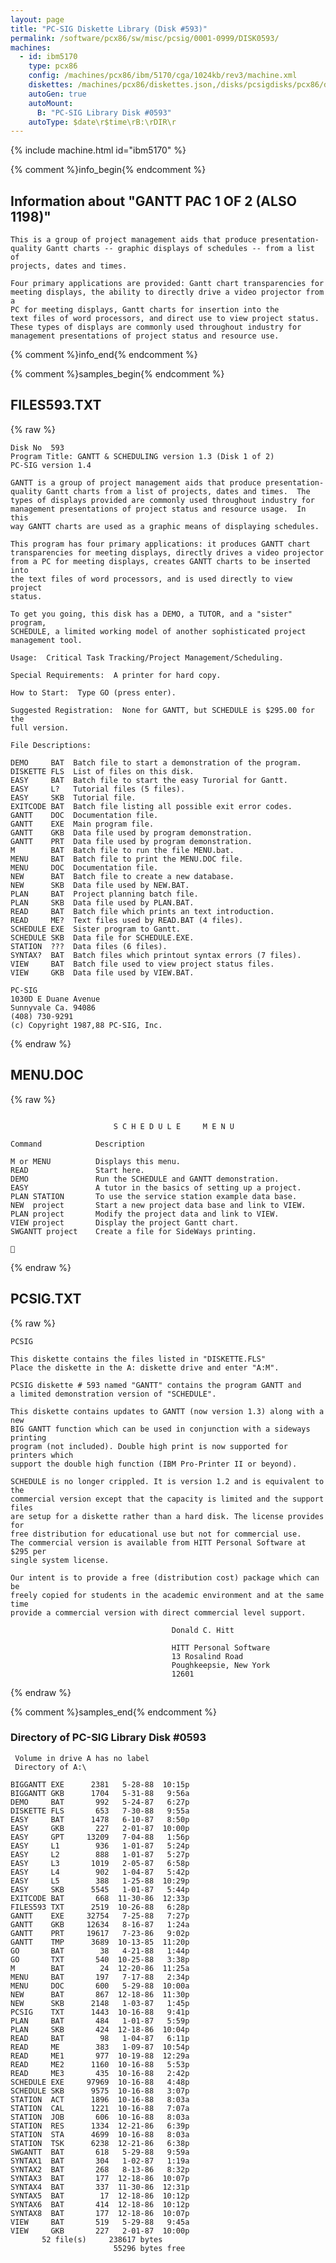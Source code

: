 ```yaml
---
layout: page
title: "PC-SIG Diskette Library (Disk #593)"
permalink: /software/pcx86/sw/misc/pcsig/0001-0999/DISK0593/
machines:
  - id: ibm5170
    type: pcx86
    config: /machines/pcx86/ibm/5170/cga/1024kb/rev3/machine.xml
    diskettes: /machines/pcx86/diskettes.json,/disks/pcsigdisks/pcx86/diskettes.json
    autoGen: true
    autoMount:
      B: "PC-SIG Library Disk #0593"
    autoType: $date\r$time\rB:\rDIR\r
---
```


{% include machine.html id="ibm5170" %}

{% comment %}info_begin{% endcomment %}

## Information about "GANTT PAC 1 OF 2 (ALSO 1198)"

    This is a group of project management aids that produce presentation-
    quality Gantt charts -- graphic displays of schedules -- from a list of
    projects, dates and times.
    
    Four primary applications are provided: Gantt chart transparencies for
    meeting displays, the ability to directly drive a video projector from a
    PC for meeting displays, Gantt charts for insertion into the
    text files of word processors, and direct use to view project status.
    These types of displays are commonly used throughout industry for
    management presentations of project status and resource use.
{% comment %}info_end{% endcomment %}

{% comment %}samples_begin{% endcomment %}

## FILES593.TXT

{% raw %}
```
Disk No  593
Program Title: GANTT & SCHEDULING version 1.3 (Disk 1 of 2)
PC-SIG version 1.4

GANTT is a group of project management aids that produce presentation-
quality Gantt charts from a list of projects, dates and times.  The 
types of displays provided are commonly used throughout industry for 
management presentations of project status and resource usage.  In this 
way GANTT charts are used as a graphic means of displaying schedules. 

This program has four primary applications: it produces GANTT chart
transparencies for meeting displays, directly drives a video projector
from a PC for meeting displays, creates GANTT charts to be inserted into
the text files of word processors, and is used directly to view project
status.

To get you going, this disk has a DEMO, a TUTOR, and a "sister" program,
SCHEDULE, a limited working model of another sophisticated project
management tool.

Usage:  Critical Task Tracking/Project Management/Scheduling.

Special Requirements:  A printer for hard copy.

How to Start:  Type GO (press enter).

Suggested Registration:  None for GANTT, but SCHEDULE is $295.00 for the
full version.

File Descriptions:

DEMO     BAT  Batch file to start a demonstration of the program.
DISKETTE FLS  List of files on this disk.
EASY     BAT  Batch file to start the easy Turorial for Gantt.
EASY     L?   Tutorial files (5 files).
EASY     SKB  Tutorial file.
EXITCODE BAT  Batch file listing all possible exit error codes.
GANTT    DOC  Documentation file.
GANTT    EXE  Main program file.
GANTT    GKB  Data file used by program demonstration.
GANTT    PRT  Data file used by program demonstration.
M        BAT  Batch file to run the file MENU.bat.
MENU     BAT  Batch file to print the MENU.DOC file.
MENU     DOC  Documentation file.
NEW      BAT  Batch file to create a new database.
NEW      SKB  Data file used by NEW.BAT.
PLAN     BAT  Project planning batch file.
PLAN     SKB  Data file used by PLAN.BAT.
READ     BAT  Batch file which prints an text introduction.
READ     ME?  Text files used by READ.BAT (4 files).
SCHEDULE EXE  Sister program to Gantt.
SCHEDULE SKB  Data file for SCHEDULE.EXE.
STATION  ???  Data files (6 files).
SYNTAX?  BAT  Batch files which printout syntax errors (7 files).
VIEW     BAT  Batch file used to view project status files.
VIEW     GKB  Data file used by VIEW.BAT.

PC-SIG
1030D E Duane Avenue
Sunnyvale Ca. 94086
(408) 730-9291
(c) Copyright 1987,88 PC-SIG, Inc.

```
{% endraw %}

## MENU.DOC

{% raw %}
```

                       S C H E D U L E     M E N U

Command            Description

M or MENU          Displays this menu.
READ               Start here.
DEMO               Run the SCHEDULE and GANTT demonstration.
EASY               A tutor in the basics of setting up a project.
PLAN STATION       To use the service station example data base.
NEW  project       Start a new project data base and link to VIEW.
PLAN project       Modify the project data and link to VIEW.
VIEW project       Display the project Gantt chart.
SWGANTT project    Create a file for SideWays printing.


```
{% endraw %}

## PCSIG.TXT

{% raw %}
```
PCSIG

This diskette contains the files listed in "DISKETTE.FLS"
Place the diskette in the A: diskette drive and enter "A:M".

PCSIG diskette # 593 named "GANTT" contains the program GANTT and
a limited demonstration version of "SCHEDULE".

This diskette contains updates to GANTT (now version 1.3) along with a new
BIG GANTT function which can be used in conjunction with a sideways printing
program (not included). Double high print is now supported for printers which
support the double high function (IBM Pro-Printer II or beyond).

SCHEDULE is no longer crippled. It is version 1.2 and is equivalent to the
commercial version except that the capacity is limited and the support files
are setup for a diskette rather than a hard disk. The license provides for
free distribution for educational use but not for commercial use.
The commercial version is available from HITT Personal Software at $295 per
single system license.

Our intent is to provide a free (distribution cost) package which can be
freely copied for students in the academic environment and at the same time
provide a commercial version with direct commercial level support.

                                    Donald C. Hitt

                                    HITT Personal Software
                                    13 Rosalind Road
                                    Poughkeepsie, New York
                                    12601
```
{% endraw %}

{% comment %}samples_end{% endcomment %}

### Directory of PC-SIG Library Disk #0593

     Volume in drive A has no label
     Directory of A:\

    BIGGANTT EXE      2381   5-28-88  10:15p
    BIGGANTT GKB      1704   5-31-88   9:56a
    DEMO     BAT       992   5-24-87   6:27p
    DISKETTE FLS       653   7-30-88   9:55a
    EASY     BAT      1478   6-10-87   8:50p
    EASY     GKB       227   2-01-87  10:00p
    EASY     GPT     13209   7-04-88   1:56p
    EASY     L1        936   1-01-87   5:24p
    EASY     L2        888   1-01-87   5:27p
    EASY     L3       1019   2-05-87   6:58p
    EASY     L4        902   1-04-87   5:42p
    EASY     L5        388   1-25-88  10:29p
    EASY     SKB      5545   1-01-87   5:44p
    EXITCODE BAT       668  11-30-86  12:33p
    FILES593 TXT      2519  10-26-88   6:28p
    GANTT    EXE     32754   7-25-88   7:27p
    GANTT    GKB     12634   8-16-87   1:24a
    GANTT    PRT     19617   7-23-86   9:02p
    GANTT    TMP      3689  10-13-85  11:20p
    GO       BAT        38   4-21-88   1:44p
    GO       TXT       540  10-25-88   3:38p
    M        BAT        24  12-20-86  11:25a
    MENU     BAT       197   7-17-88   2:34p
    MENU     DOC       600   5-29-88  10:00a
    NEW      BAT       867  12-18-86  11:30p
    NEW      SKB      2148   1-03-87   1:45p
    PCSIG    TXT      1443  10-16-88   9:41p
    PLAN     BAT       484   1-01-87   5:59p
    PLAN     SKB       424  12-18-86  10:04p
    READ     BAT        98   1-04-87   6:11p
    READ     ME        383   1-09-87  10:54p
    READ     ME1       977  10-19-88  12:29a
    READ     ME2      1160  10-16-88   5:53p
    READ     ME3       435  10-16-88   2:42p
    SCHEDULE EXE     97969  10-16-88   4:48p
    SCHEDULE SKB      9575  10-16-88   3:07p
    STATION  ACT      1896  10-16-88   8:03a
    STATION  CAL      1221  10-16-88   7:07a
    STATION  JOB       606  10-16-88   8:03a
    STATION  RES      1334  12-21-86   6:39p
    STATION  STA      4699  10-16-88   8:03a
    STATION  TSK      6238  12-21-86   6:38p
    SWGANTT  BAT       618   5-29-88   9:59a
    SYNTAX1  BAT       304   1-02-87   1:19a
    SYNTAX2  BAT       268   8-13-86   8:32p
    SYNTAX3  BAT       177  12-18-86  10:07p
    SYNTAX4  BAT       337  11-30-86  12:31p
    SYNTAX5  BAT        17  12-18-86  10:12p
    SYNTAX6  BAT       414  12-18-86  10:12p
    SYNTAX8  BAT       177  12-18-86  10:07p
    VIEW     BAT       519   5-29-88   9:45a
    VIEW     GKB       227   2-01-87  10:00p
           52 file(s)     238617 bytes
                           55296 bytes free
